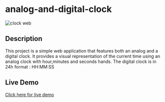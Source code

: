 # analog-and-digital-clock
![clock web](https://github.com/ghanoubrk/analog-and-digital-clock/assets/112973523/47879163-dee0-4841-adaf-d71df7e10e82)

<h2>Description</h2>
This project is a simple web application that features both an analog and a digital clock.
It provides a visual representation of the current time using an analog clock with hour,minutes and seconds hands.
The digital clock is in 24h format : HH:MM:SS
<h2>Live Demo</h2>
<a href="https://ghanoubrk.github.io/analog-and-digital-clock/">Click here for live demo</a>
